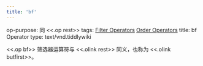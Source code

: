 ```yaml
---
title: 'bf'
---
```


op-purpose: 同 <<.op rest>>
tags: [Filter Operators](#Filter%20Operators) [Order Operators](#Order%20Operators)
title: bf Operator
type: text/vnd.tiddlywiki

<<.op bf>> 筛选器运算符与 <<.olink rest>> 同义，也称为 <<.olink butfirst>>。
